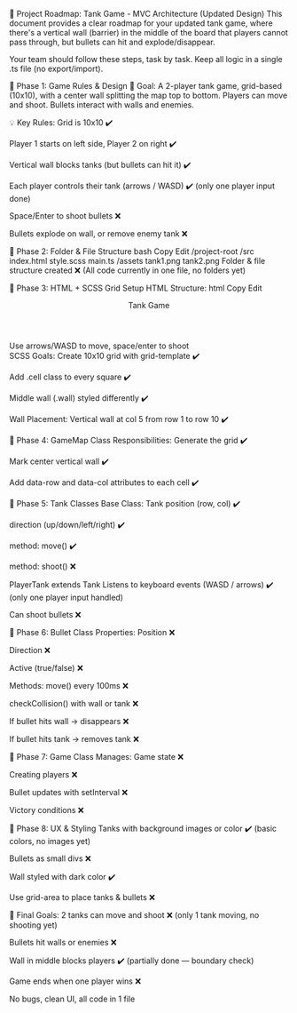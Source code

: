 🚀 Project Roadmap: Tank Game - MVC Architecture (Updated Design)
This document provides a clear roadmap for your updated tank game, where there's a vertical wall (barrier) in the middle of the board that players cannot pass through, but bullets can hit and explode/disappear.

Your team should follow these steps, task by task. Keep all logic in a single .ts file (no export/import).

📆 Phase 1: Game Rules & Design
🌟 Goal:
A 2-player tank game, grid-based (10x10), with a center wall splitting the map top to bottom. Players can move and shoot. Bullets interact with walls and enemies.

💡 Key Rules:
Grid is 10x10 ✔️

Player 1 starts on left side, Player 2 on right ✔️

Vertical wall blocks tanks (but bullets can hit it) ✔️

Each player controls their tank (arrows / WASD) ✔️ (only one player input done)

Space/Enter to shoot bullets ❌

Bullets explode on wall, or remove enemy tank ❌

📆 Phase 2: Folder & File Structure
bash
Copy
Edit
/project-root
  /src
    index.html
    style.scss
    main.ts
  /assets
    tank1.png
    tank2.png
Folder & file structure created ❌ (All code currently in one file, no folders yet)

📆 Phase 3: HTML + SCSS Grid Setup
HTML Structure:
html
Copy
Edit
<body>
  <header>Tank Game</header>
  <main></main>
  <footer>Use arrows/WASD to move, space/enter to shoot</footer>
</body>
SCSS Goals:
Create 10x10 grid with grid-template ✔️

Add .cell class to every square ✔️

Middle wall (.wall) styled differently ✔️

Wall Placement:
Vertical wall at col 5 from row 1 to row 10 ✔️

📆 Phase 4: GameMap Class
Responsibilities:
Generate the grid ✔️

Mark center vertical wall ✔️

Add data-row and data-col attributes to each cell ✔️

📆 Phase 5: Tank Classes
Base Class: Tank
position (row, col) ✔️

direction (up/down/left/right) ✔️

method: move() ✔️

method: shoot() ❌

PlayerTank extends Tank
Listens to keyboard events (WASD / arrows) ✔️ (only one player input handled)

Can shoot bullets ❌

📆 Phase 6: Bullet Class
Properties:
Position ❌

Direction ❌

Active (true/false) ❌

Methods:
move() every 100ms ❌

checkCollision() with wall or tank ❌

If bullet hits wall -> disappears ❌

If bullet hits tank -> removes tank ❌

📆 Phase 7: Game Class
Manages:
Game state ❌

Creating players ❌

Bullet updates with setInterval ❌

Victory conditions ❌

📆 Phase 8: UX & Styling
Tanks with background images or color ✔️ (basic colors, no images yet)

Bullets as small divs ❌

Wall styled with dark color ✔️

Use grid-area to place tanks & bullets ❌

📆 Final Goals:
2 tanks can move and shoot ❌ (only 1 tank moving, no shooting yet)

Bullets hit walls or enemies ❌

Wall in middle blocks players ✔️ (partially done — boundary check)

Game ends when one player wins ❌

No bugs, clean UI, all code in 1 file